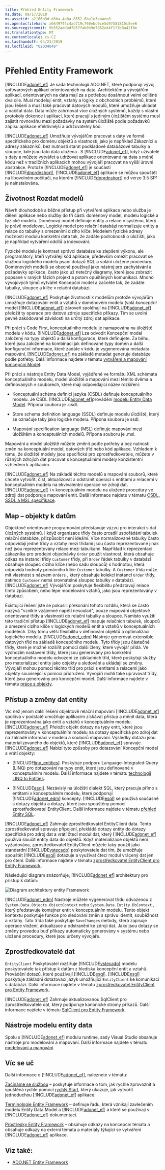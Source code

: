 ```yaml
---
title: Přehled Entity Framework
ms.date: 09/17/2018
ms.assetid: a2166b3d-d8ba-4a0a-8552-6ba1e3eaaee0
ms.openlocfilehash: a6649744c4ad719c760ebc6ce5d97b51815c8ee6
ms.sourcegitcommit: 9b552addadfb57fab0b9e7852ed4f1f1b8a42f8e
ms.translationtype: MT
ms.contentlocale: cs-CZ
ms.lasthandoff: 04/23/2019
ms.locfileid: "62034048"
---
```

# <a name="entity-framework-overview"></a>Přehled Entity Framework

[!INCLUDE[adonet_ef](../../../../../includes/adonet-ef-md.md)] Je sada technologií ADO.NET, které podporují vývoj softwarových aplikací orientovaných na data. Architektům a vývojářům aplikací, orientovaných na data mají za s potřebou dosáhnout velmi odlišné dva cíle. Musí modelují entit, vztahy a logiky z obchodních problémů, které jsou řešení a musí také pracovat datových modulů, které umožňuje ukládat a načítat data. Data může zahrnovat více úložných systémů, každý s vlastní protokoly dokonce i aplikací, které pracují s jediným úložištěm systému musí zajistit rovnováhu mezi požadavky na systém úložiště podle požadavků zápisu aplikace efektivnější a udržovatelný kód.

[!INCLUDE[adonet_ef](../../../../../includes/adonet-ef-md.md)] Umožňuje vývojářům pracovat s daty ve formě specifického pro doménu objektů a vlastností, jako je například Zákazníci a adresy zákazníků, bez nutnosti starat podkladové databázové tabulky a sloupce, kde jsou tato data uložena . S [!INCLUDE[adonet_ef](../../../../../includes/adonet-ef-md.md)], když uživatelé s daty a můžete vytvářet a udržovat aplikace orientované na data s méně kódu než v tradičních aplikacích mohou vývojáři pracovat na vyšší úrovni abstrakce. Protože [!INCLUDE[adonet_ef](../../../../../includes/adonet-ef-md.md)] je součástí [!INCLUDE[dnprdnshort](../../../../../includes/dnprdnshort-md.md)], [!INCLUDE[adonet_ef](../../../../../includes/adonet-ef-md.md)] aplikace se můžou spouštět na libovolném počítači, na kterém [!INCLUDE[dnprdnshort](../../../../../includes/dnprdnshort-md.md)] od verze 3.5 SP1 je nainstalována.

## <a name="give-life-to-models"></a>Životnost Rozdat modelů
 Návrh dlouhodobě a běžné přístup při vytváření aplikace nebo služba je dělení aplikace nebo služby do tří částí: doménový model, modelu logické a fyzické modelu. Doménový model definuje entity a relace v systému, který je právě modelovat. Logický model pro relační databázi normalizuje entity a relace do tabulky s omezeními cizího klíče. Modelem fyzické adresy možnosti modulu konkrétní data tak, že zadáte podrobnosti o úložišti, jako je například vytváření oddílů a indexování.

 Fyzické modelu je kontrast správci databáze ke zlepšení výkonu, ale programátory, kteří vytvářejí kód aplikace, především omezit pracovat se službou logického modelu psaní dotazů SQL a volání uložené procedury. Doménových modelů se obecně používají jako nástroj pro zachytávání a požadavky aplikace, často jako už netečný diagramy, které jsou zobrazit popsané v raných fázích projekt a potom opuštěných komunikaci. Mnoho vývojových týmů vytvářet Koncepční model a začněte tak, že zadáte tabulky, sloupce a klíče v relační databázi.

 [!INCLUDE[adonet_ef](../../../../../includes/adonet-ef-md.md)] Poskytuje životnosti k modelům protože vývojářům umožňuje dotazování entit a vztahů v doménovém modelu (volá *koncepční* model [!INCLUDE[adonet_ef](../../../../../includes/adonet-ef-md.md)]) zároveň spoléhají na [!INCLUDE[adonet_ef](../../../../../includes/adonet-ef-md.md)] přeložit ty operace pro datové zdroje specifické příkazy. Tím se uvolní pevně zakódované závislosti na určitý zdroj dat aplikace.

 Při práci s Code First, konceptuálního modelu je namapována na úložiště modelu v kódu. [!INCLUDE[adonet_ef](../../../../../includes/adonet-ef-md.md)] Lze odvodit Koncepční model založený na typy objektů a další konfigurace, které definujete. Za běhu, které jsou založené na kombinaci jak definované typy domén a další konfigurační informace, které zadáte v kódu je vygenerována metadata mapování. [!INCLUDE[adonet_ef](../../../../../includes/adonet-ef-md.md)] na základě metadat generuje databáze podle potřeby. Další informace najdete v tématu [vytváření a mapování koncepční Model](https://go.microsoft.com/fwlink/?LinkID=235382).

 Při práci s nástroje Entity Data Model, vyjádřené ve formátu XML schémata konceptuálního modelu, model úložiště a mapování mezi těmito dvěma a definovaných v souborech, které mají odpovídající název rozšíření:

- Konceptuální schéma definici jazyka (CSDL) definuje konceptuálního modelu. Je CSDL [!INCLUDE[adonet_ef](../../../../../includes/adonet-ef-md.md)]provádění [modelu Entity Data Model](../../../../../docs/framework/data/adonet/entity-data-model.md). Přípona souboru je .csdl.

- Store schema definition language (SSDL) definuje modelu úložiště, který se označuje taky jako logické modelu. Přípona souboru je ssdl.

- Mapování specification language (MSL) definuje mapování mezi úložištěm a konceptuálních modelů. Přípona souboru je .msl.

Mapování a model úložiště můžete změnit podle potřeby a bez nutnosti změn na konceptuální model, datových tříd nebo kód aplikace. Vzhledem k tomu, že úložiště modely jsou specifické pro zprostředkovatele, můžete v různých zdrojích dat pracovat s konceptuálními modely konzistentní vzhledem k aplikacím.

[!INCLUDE[adonet_ef](../../../../../includes/adonet-ef-md.md)] Na základě těchto modelů a mapování souborů, které chcete vytvořit, číst, aktualizovat a odstranit operací s entitami a relacemi v konceptuálním modelu na ekvivalentní operace ve zdroji dat. [!INCLUDE[adonet_ef](../../../../../includes/adonet-ef-md.md)] i v konceptuálním modelu na uložené procedury ve zdroji dat podporuje mapování entit. Další informace najdete v tématu [CSDL, SSDL a MSL specifikace](../../../../../docs/framework/data/adonet/ef/language-reference/csdl-ssdl-and-msl-specifications.md).

## <a name="map-objects-to-data"></a>Map – objekty k datům
 Objektově orientované programování představuje výzvu pro interakci s dat úložných systémů. I když organizace třídy často zrcadlí uspořádání tabulek relační databáze, přizpůsobit není ideální. Více normalizované tabulky často odpovídají jedné třídy a vztahy mezi třídami jsou často reprezentované jinak než jsou reprezentovány relace mezi tabulkami. Například k reprezentaci zákazníka pro prodejní objednávky `Order` použít vlastnost, která obsahuje odkaz na instanci třídy `Customer` třídy, při `Order` řádek tabulky v databázi obsahuje sloupec cizího klíče (nebo sadu sloupců) s hodnotou, která odpovídá hodnoty primárního klíče `Customer` tabulky. A `Customer` třída může mít vlastnost s názvem `Orders` , který obsahuje kolekci instancí `Order` třídy, zatímco `Customer` nemá srovnatelné sloupec tabulky v databázi. [!INCLUDE[adonet_ef](../../../../../includes/adonet-ef-md.md)] Vývojářům poskytuje flexibilitu představují relace tímto způsobem, nebo lépe modelování vztahů, jako jsou reprezentovány v databázi.

 Existující řešení jste se pokusili překonání tohoto rozdílu, která se často nazývá "vzniklé vzájemné napětí nesoulad", pouze mapování objektově orientované třídy a vlastnosti do relační tabulky a sloupce. Namísto využití této tradiční přístup [!INCLUDE[adonet_ef](../../../../../includes/adonet-ef-md.md)] mapuje relačních tabulek, sloupců a omezení cizího klíče v logických modelů entit a vztahů v konceptuálních modelech. Díky tomu větší flexibilitu v definování objektů a optimalizaci logického modelu. [!INCLUDE[adonet_edm](../../../../../includes/adonet-edm-md.md)] Nástroje generovat extensible datových tříd na základě koncepčního modelu. Tyto třídy jsou částečné třídy, které je možné rozšířit pomocí další členy, které vývojář přidá. Ve výchozím nastavení třídy, které jsou generovány pro konkrétní konceptuálního modelu odvození ze základních tříd, které poskytují služby pro materializaci entity jako objekty a sledování a ukládají se změny. Vývojáři mohou pomocí těchto tříd pro práci s entitami a relacemi jako objekty související s pomocí přidružení. Vývojáři mohli také upravovat třídy, které jsou generovány pro koncepční model. Další informace najdete v tématu [práce s objekty](../../../../../docs/framework/data/adonet/ef/working-with-objects.md).

## <a name="access-and-change-entity-data"></a>Přístup a změny dat entity

Víc než jenom další řešení objektově relační mapování [!INCLUDE[adonet_ef](../../../../../includes/adonet-ef-md.md)] spočívá v podstatě umožňuje aplikacím získávat přístup a měnit data, která je reprezentována jako entit a vztahů v konceptuálním modelu. [!INCLUDE[adonet_ef](../../../../../includes/adonet-ef-md.md)] Přeložit objekt dotazy na typy entit, které jsou reprezentovány v konceptuálním modelu na dotazy specifická pro zdroj dat na základě informací v modelu a souborů mapování. Výsledky dotazu jsou materializovaného do objektů, které [!INCLUDE[adonet_ef](../../../../../includes/adonet-ef-md.md)] spravuje. [!INCLUDE[adonet_ef](../../../../../includes/adonet-ef-md.md)] Nabízí tyto způsoby pro dotazování Koncepční model a vrátí objekty:

- [!INCLUDE[linq_entities](../../../../../includes/linq-entities-md.md)]. Poskytuje podporu Language-Integrated Query (LINQ) pro dotazování na typy entit, které jsou definované v konceptuálním modelu. Další informace najdete v tématu [technologii LINQ to Entities](../../../../../docs/framework/data/adonet/ef/language-reference/linq-to-entities.md).

- [!INCLUDE[esql](../../../../../includes/esql-md.md)]. Nezávislý na úložišti dialekt SQL, který pracuje přímo s entitami v konceptuálním modelu, které podporují [!INCLUDE[adonet_edm](../../../../../includes/adonet-edm-md.md)] koncepty. [!INCLUDE[esql](../../../../../includes/esql-md.md)] se používá současně s dotazy objektu a dotazy, které jsou spouštěny pomocí zprostředkovatel EntityClient. Další informace najdete v tématu [přehled Entity SQL](../../../../../docs/framework/data/adonet/ef/language-reference/entity-sql-overview.md).

[!INCLUDE[adonet_ef](../../../../../includes/adonet-ef-md.md)] Zahrnuje zprostředkovatel EntityClient data. Tento zprostředkovatel spravuje připojení, překládá dotazy entity do dotazy specifická pro zdroj dat a vrátí čtecí modul dat, který [!INCLUDE[adonet_ef](../../../../../includes/adonet-ef-md.md)] používá sloučit entity data do objektů. Když materializace objektů není vyžadována, zprostředkovatel EntityClient můžete taky použít jako standardní [!INCLUDE[vstecado](../../../../../includes/vstecado-md.md)] poskytovatele dat tím, že umožňuje spouštět [!INCLUDE[esql](../../../../../includes/esql-md.md)] dotazuje a využívat čtecí modul vrácený dat jen pro čtení. Další informace najdete v tématu [zprostředkovatel EntityClient pro Entity Framework](../../../../../docs/framework/data/adonet/ef/entityclient-provider-for-the-entity-framework.md).

Následující diagram znázorňuje, [!INCLUDE[adonet_ef](../../../../../includes/adonet-ef-md.md)] architektury pro přístup k datům:

![Diagram architektury entity Framework](../../../../../docs/framework/data/adonet/ef/media/wd-efarchdiagram.gif "wd_EFArchDiagram")

[!INCLUDE[adonet_edm](../../../../../includes/adonet-edm-md.md)] Nástroje můžete vygenerovat třídu odvozenou z `System.Data.Objects.ObjectContext` nebo `System.Data.Entity.DbContext` , který představuje kontejner entit v konceptuálním modelu. Tento objekt kontextu poskytuje funkce pro sledování změn a správu identit, souběžnost a vztahy. Tato třída také poskytuje `SaveChanges` metody, která zapisuje operace vložení, aktualizace a odstranění ke zdroji dat. Jako jsou dotazy se změny provedou buď příkazy automaticky generovány v systému nebo uložené procedury, které jsou určeny vývojáře.

## <a name="data-providers"></a>Zprostředkovatelé dat

`EntityClient` Poskytovatel rozšiřuje [!INCLUDE[vstecado](../../../../../includes/vstecado-md.md)] modelu poskytovatele tak přístup k datům z hlediska koncepční entit a vztahů. Provádění dotazů, které používají [!INCLUDE[esql](../../../../../includes/esql-md.md)]. [!INCLUDE[esql](../../../../../includes/esql-md.md)] poskytuje základní dotazovací jazyk umožňující `EntityClient` ke komunikaci s databází. Další informace najdete v tématu [zprostředkovatel EntityClient pro Entity Framework](../../../../../docs/framework/data/adonet/ef/entityclient-provider-for-the-entity-framework.md).

[!INCLUDE[adonet_ef](../../../../../includes/adonet-ef-md.md)] Zahrnuje aktualizovanou SqlClient pro zprostředkovatele dat, který podporuje kanonické stromy příkazů. Další informace najdete v tématu [SqlClient pro Entity Framework](../../../../../docs/framework/data/adonet/ef/sqlclient-for-the-entity-framework.md).

## <a name="entity-data-model-tools"></a>Nástroje modelu entity data

Spolu s [!INCLUDE[adonet_ef](../../../../../includes/adonet-ef-md.md)] modulu runtime, sady Visual Studio obsahuje nástroje pro modelování a mapování. Další informace najdete v tématu [modelování a mapování](../../../../../docs/framework/data/adonet/ef/modeling-and-mapping.md).

## <a name="learn-more"></a>Víc se uč

Další informace o [!INCLUDE[adonet_ef](../../../../../includes/adonet-ef-md.md)], naleznete v tématu:

[Začínáme se službou](../../../../../docs/framework/data/adonet/ef/getting-started.md) – poskytuje informace o tom, jak rychle zprovoznit a spuštěná rychle pomocí [rychlý Start](https://docs.microsoft.com/previous-versions/dotnet/netframework-4.0/bb399182(v=vs.100)), který ukazuje, jak vytvořit jednoduchou [!INCLUDE[adonet_ef](../../../../../includes/adonet-ef-md.md)] aplikace.

[Terminologie Entity Framework](../../../../../docs/framework/data/adonet/ef/terminology.md) – definuje řadu, která vznikají zavlečením modelu Entity Data Model a [!INCLUDE[adonet_ef](../../../../../includes/adonet-ef-md.md)] a které se používají v [!INCLUDE[adonet_ef](../../../../../includes/adonet-ef-md.md)] dokumentaci.

[Prostředky Entity Framework](../../../../../docs/framework/data/adonet/ef/resources.md) – obsahuje odkazy na koncepční témata a obsahuje odkazy na externí témata a materiály týkající se vytváření [!INCLUDE[adonet_ef](../../../../../includes/adonet-ef-md.md)] aplikace.

## <a name="see-also"></a>Viz také:

- [ADO.NET Entity Framework](../../../../../docs/framework/data/adonet/ef/index.md)